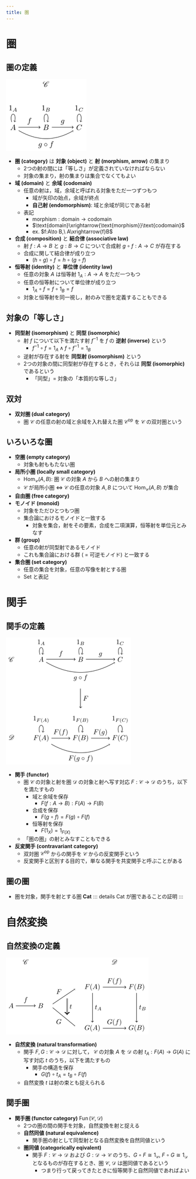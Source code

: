 ```yaml
---
title: 圏
---
```


# 圏

## 圏の定義
  ![simple category](/images/simple-category.png)
  - **圏 (category)** は **対象 (object)** と **射 (morphism, arrow)** の集まり
    - 2つの射の間には「等しさ」が定義されていなければならない
    - 対象の集まり，射の集まりは集合でなくてもよい
  - **域 (domain)** と **余域 (codomain)**
    - 任意の射は，域，余域と呼ばれる対象をただ一つずつもつ
      - 域が矢印の始点，余域が終点
      - **自己射 (endomorphism)**: 域と余域が同じである射
    - 表記
      - $\text{morphism}:\text{domain}\to\text{codomain}$
      - $\text{domain}\xrightarrow{\text{morphism}}\text{codomain}$
      - ex. $f:A\to B,\ A\xrightarrow{f}B$
  - **合成 (composition)** と **結合律 (associative law)**
    - 射 $f:A\to B$ と $g:B\to C$ について合成射 $g\circ f:A\to C$ が存在する
    - 合成に関して結合律が成り立つ
      - $(h\circ g)\circ f=h\circ(g\circ f)$
  - **恒等射 (identity)** と **単位律 (identity law)**
    - 任意の対象 $A$ は恒等射 $1_A:A\to A$ をただ一つもつ
    - 任意の恒等射について単位律が成り立つ
      - $1_A\circ f=f\circ 1_B=f$
    - 対象と恒等射を同一視し，射のみで圏を定義することもできる

## 対象の「等しさ」

- **同型射 (isomorphism)** と **同型 (isomorphic)**
  - 射 $f$ について以下を満たす射 $f^{-1}$ を $f$ の **逆射 (inverse)** という
    - $f^{-1}\circ f=1_A\wedge f\circ f^{-1}=1_B$
  - 逆射が存在する射を **同型射 (isomorphism)** という
  - 2つの対象の間に同型射が存在するとき，それらは **同型 (isomorphic)** であるという
    - 「同型」$=$ 対象の「本質的な等しさ」

## 双対

- **双対圏 (dual category)**
  - 圏 $\mathscr{C}$ の任意の射の域と余域を入れ替えた圏 $\mathscr{C}^\mathrm{op}$ を $\mathscr{C}$ の双対圏という

## いろいろな圏

- **空圏 (empty category)**
  - 対象も射ももたない圏
- **局所小圏 (locally small category)**
  - $\mathrm{Hom}_{\mathscr{C}}(A,B)$: 圏 $\mathscr{C}$ の対象 $A$ から $B$ への射の集まり
  - $\mathscr{C}$ が局所小圏 $\iff$ $\mathscr{C}$ の任意の対象 $A,B$ について $\mathrm{Hom}_{\mathscr{C}}(A,B)$ が集合
- **自由圏 (free category)**
- **モノイド (monoid)**
  - 対象をただひとつもつ圏
  - 集合論におけるモノイドと一致する
    - 対象を集合，射をその要素，合成を二項演算，恒等射を単位元とみなす
- **群 (group)**
  - 任意の射が同型射であるモノイド
  - これも集合論における群 ( $=$ 可逆モノイド) と一致する
- **集合圏 (set category)**
  - 任意の集合を対象，任意の写像を射とする圏
  - $\mathrm{Set}$ と表記

# 関手

## 関手の定義

![functor](/images/functor.png)

- **関手 (functor)**
  - 圏 $\mathscr{C}$ の対象と射を圏 $\mathscr{D}$ の対象と射へ写す対応 $F:\mathscr{C}\to\mathscr{D}$ のうち，以下を満たすもの
    - 域と余域を保存
      - $F(f:A\to B):F(A)\to F(B)$
    - 合成を保存
      - $F(g\circ f)=F(g)\circ F(f)$
    - 恒等射を保存
      - $F(1_X)=1_{F(X)}$
  - 「圏の圏」の射とみなすこともできる
- **反変関手 (contravariant category)**
  - 双対圏 $\mathscr{C}^{\mathrm{op}}$ からの関手を $\mathscr{C}$ からの反変関手という
  - 反変関手と区別する目的で，単なる関手を共変関手と呼ぶことがある

## 圏の圏

- 圏を対象，関手を射とする圏 $\mathbf{Cat}$
  ::: details Cat が圏であることの証明
  :::

# 自然変換

## 自然変換の定義

![natural transformation](/images/natural-transformation.png)

- **自然変換 (natural transformation)**
  - 関手 $F,G:\mathscr{C}\to\mathscr{D}$ に対して， $\mathscr{C}$ の対象 $A$ を $\mathscr{D}$ の射 $t_A:F(A)\to G(A)$ に写す対応 $t$ のうち，以下を満たすもの
    - 関手の構造を保存
      - $G(f)\circ t_A=t_B\circ F(f)$
  - 自然変換 $t$ は射の束とも捉えられる
            
## 関手圏
- **関手圏 (functor category)** $\operatorname{Fun}(\mathscr{C},\mathscr{D})$
  - 2つの圏の間の関手を対象，自然変換を射と捉える
  - **自然同値 (natural equivalence)**
    - 関手圏の射として同型射となる自然変換を自然同値という
  - **圏同値 (categorically eqivalent)**
    - 関手 $F:\mathscr{C}\to\mathscr{D}$ および $G:\mathscr{D}\to\mathscr{C}$ のうち、$G\circ F\cong1_\mathscr{C},\ F\circ G\cong1_\mathscr{D}$ となるものが存在するとき、圏 $\mathscr{C},\ \mathscr{D}$ は圏同値であるという
      - つまり行って戻ってきたときに恒等関手と自然同値であればよい
